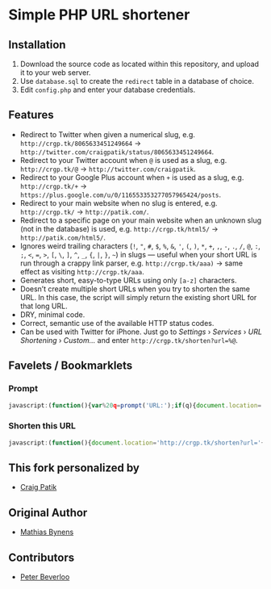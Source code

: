 # Simple PHP URL shortener

## Installation

1. Download the source code as located within this repository, and upload it to your web server.
2. Use `database.sql` to create the `redirect` table in a database of choice.
3. Edit `config.php` and enter your database credentials.

## Features

* Redirect to Twitter when given a numerical slug, e.g. `http://crgp.tk/8065633451249664` → `http://twitter.com/craigpatik/status/8065633451249664`.
* Redirect to your Twitter account when `@` is used as a slug, e.g. `http://crgp.tk/@` → `http://twitter.com/craigpatik`.
* Redirect to your Google Plus account when `+` is used as a slug, e.g. `http://crgp.tk/+` → `https://plus.google.com/u/0/116553353277057965424/posts`.
* Redirect to your main website when no slug is entered, e.g. `http://crgp.tk/` → `http://patik.com/`.
* Redirect to a specific page on your main website when an unknown slug (not in the database) is used, e.g. `http://crgp.tk/html5/` → `http://patik.com/html5/`.
* Ignores weird trailing characters (`!`, `"`, `#`, `$`, `%`, `&`, `'`, `(`, `)`, `*`, `+`, `,`, `-`, `.`, `/`, `@`, `:`, `;`, `<`, `=`, `>`, `[`, `\`, `]`, `^`, `_`, `{`, `|`, `}`, `~`) in slugs — useful when your short URL is run through a crappy link parser, e.g. `http://crgp.tk/aaa)` → same effect as visiting `http://crgp.tk/aaa`.
* Generates short, easy-to-type URLs using only `[a-z]` characters.
* Doesn’t create multiple short URLs when you try to shorten the same URL. In this case, the script will simply return the existing short URL for that long URL.
* DRY, minimal code.
* Correct, semantic use of the available HTTP status codes.
* Can be used with Twitter for iPhone. Just go to _Settings_ › _Services_ › _URL Shortening_ › _Custom…_ and enter `http://crgp.tk/shorten?url=%@`.

## Favelets / Bookmarklets

### Prompt

``` js
javascript:(function(){var%20q=prompt('URL:');if(q){document.location='http://crgp.tk/shorten?url='+encodeURIComponent(q)+'bm=1'}}());
```

### Shorten this URL

``` js
javascript:(function(){document.location='http://crgp.tk/shorten?url='+encodeURIComponent(location.href)+'bm=1'}());
````

## This fork personalized by

* [Craig Patik](http://patik.com/)

## Original Author

* [Mathias Bynens](http://mathiasbynens.be/)

## Contributors

* [Peter Beverloo](http://peter.sh/)
